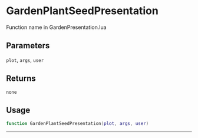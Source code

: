 # GardenPlantSeedPresentation
Function name in GardenPresentation.lua
## Parameters
`plot`, `args`, `user`
## Returns
`none`
## Usage
```lua
function GardenPlantSeedPresentation(plot, args, user)
```
---

